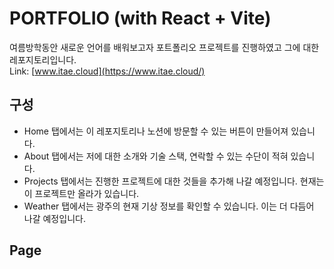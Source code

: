 # PORTFOLIO (with React + Vite)

여름방학동안 새로운 언어를 배워보고자 포트폴리오 프로젝트를 진행하였고 그에 대한 레포지토리입니다. <br />
Link: [www.itae.cloud](https://www.itae.cloud/)

## 구성
- Home 탭에서는 이 레포지토리나 노션에 방문할 수 있는 버튼이 만들어져 있습니다.
- About 탭에서는 저에 대한 소개와 기술 스택, 연락할 수 있는 수단이 적혀 있습니다.
- Projects 탭에서는 진행한 프로젝트에 대한 것들을 추가해 나갈 예정입니다. 현재는 이 프로젝트만 올라가 있습니다.
- Weather 탭에서는 광주의 현재 기상 정보를 확인할 수 있습니다. 이는 더 다듬어 나갈 예정입니다.

## Page

